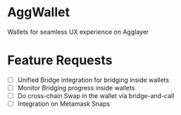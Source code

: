 # AggWallet
Wallets for seamless UX experience on Agglayer 

# Feature Requests
- [ ] Unified Bridge integration for bridging inside wallets
- [ ] Monitor Bridging progress inside wallets
- [ ] Do cross-chain Swap in the wallet via bridge-and-call
- [ ] Integration on Metamask Snaps

